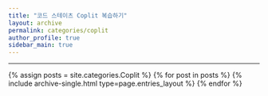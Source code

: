```yaml
---
title: "코드 스테이츠 Coplit 복습하기"
layout: archive
permalink: categories/coplit
author_profile: true
sidebar_main: true
---
```


<!-- 공백이 포함되어 있는 카테고리 이름의 경우 site.categories.['a b c'] 이런식으로! -->

---

{% assign posts = site.categories.Coplit %}
{% for post in posts %} {% include archive-single.html type=page.entries_layout %} {% endfor %}
